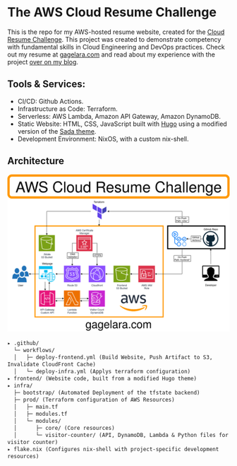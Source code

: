 # The AWS Cloud Resume Challenge

This is the repo for my AWS-hosted resume website, created for the [Cloud Resume Challenge](https://cloudresumechallenge.dev/). This project was created to demonstrate competency with fundamental skills in Cloud Engineering and DevOps practices. Check out my resume at [gagelara.com](https://gagelara.com) and read about my experience with the project [over on my blog](https://blog.gagelara.com/post/the-cloud-resume-challenge/).

## Tools & Services:
- CI/CD: Github Actions.
- Infrastructure as Code: Terraform.
- Serverless: AWS Lambda, Amazon API Gateway, Amazon DynamoDB.
- Static Website: HTML, CSS, JavaScript built with [Hugo](https://gohugo.io/) using a modified version of the [Sada theme](https://github.com/darshanbaral/sada).
- Development Environment: NixOS, with a custom nix-shell.

## Architecture
![Architecture Diagram](diagram.png)


```
▸ .github/ 
  └─ workflows/
  │   ├─ deploy-frontend.yml (Build Website, Push Artifact to S3, Invalidate CloudFront Cache)
  │   └─ deploy-infra.yml (Applys terraform configuration)
▸ frontend/ (Website code, built from a modified Hugo theme)
▸ infra/ 
  ├─ bootstrap/ (Automated Deployment of the tfstate backend)
  ├─ prod/ (Terraform configuration of AWS Resources)
  │   ├─ main.tf 
  │   ├─ modules.tf  
  │   └─ modules/
  │      ├─ core/ (Core resources)
  │      └─ visitor-counter/ (API, DynamoDB, Lambda & Python files for visitor counter)
▸ flake.nix (Configures nix-shell with project-specific development resources)
```

